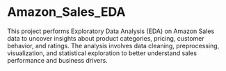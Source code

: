 # Amazon_Sales_EDA
This project performs Exploratory Data Analysis (EDA) on Amazon Sales data to uncover insights about product categories, pricing, customer behavior, and ratings. The analysis involves data cleaning, preprocessing, visualization, and statistical exploration to better understand sales performance and business drivers.
